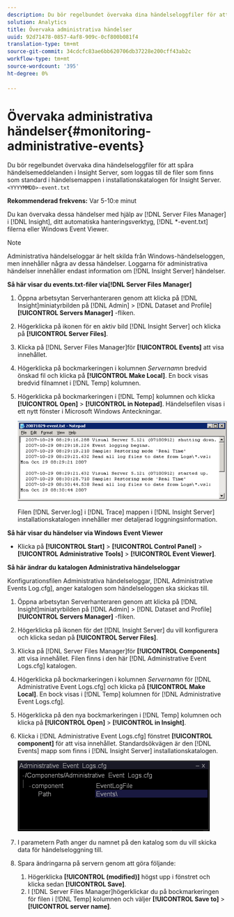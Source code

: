```yaml
---
description: Du bör regelbundet övervaka dina händelseloggfiler för att spåra händelsemeddelanden i Insight Server, som loggas till filerna <YYMMDD>-event.txt som finns som standard i händelsemappen i installationskatalogen för Insight Server.
solution: Analytics
title: Övervaka administrativa händelser
uuid: 92d71478-0857-4af8-909c-0cf800b081f4
translation-type: tm+mt
source-git-commit: 34cdcfc83ae6bb620706db37228e200cff43ab2c
workflow-type: tm+mt
source-wordcount: '395'
ht-degree: 0%

---
```



# Övervaka administrativa händelser{#monitoring-administrative-events}

Du bör regelbundet övervaka dina händelseloggfiler för att spåra händelsemeddelanden i Insight Server, som loggas till de filer som finns som standard i händelsemappen i installationskatalogen för Insight Server. `<YYYYMMDD>-event.txt`

**Rekommenderad frekvens:** Var 5-10:e minut

Du kan övervaka dessa händelser med hjälp av [!DNL Server Files Manager] i [!DNL Insight], ditt automatiska hanteringsverktyg, [!DNL *-event.txt] filerna eller Windows Event Viewer.

>[!NOTE]
>
>Administrativa händelseloggar är helt skilda från Windows-händelseloggen, men innehåller några av dessa händelser. Loggarna för administrativa händelser innehåller endast information om [!DNL Insight Server] händelser.

**Så här visar du events.txt-filer via[!DNL Server Files Manager]**

1. Öppna arbetsytan Serverhanteraren genom att klicka på [!DNL Insight]miniatyrbilden på [!DNL Admin] > [!DNL Dataset and Profile] **[!UICONTROL Servers Manager]** -fliken.
1. Högerklicka på ikonen för en aktiv bild [!DNL Insight Server] och klicka på **[!UICONTROL Server Files]**.
1. Klicka på [!DNL Server Files Manager]för **[!UICONTROL Events]** att visa innehållet.
1. Högerklicka på bockmarkeringen i kolumnen *Servernamn* bredvid önskad fil och klicka på **[!UICONTROL Make Local]**. En bock visas bredvid filnamnet i [!DNL Temp] kolumnen.
1. Högerklicka på bockmarkeringen i [!DNL Temp] kolumnen och klicka **[!UICONTROL Open]** > **[!UICONTROL in Notepad]**. Händelsefilen visas i ett nytt fönster i Microsoft Windows Anteckningar.

   ![Steginformation](assets/vis_FileManager_eventfile.png)

   Filen [!DNL Server.log] i [!DNL Trace] mappen i [!DNL Insight Server] installationskatalogen innehåller mer detaljerad loggningsinformation.

**Så här visar du händelser via Windows Event Viewer**

* Klicka på **[!UICONTROL Start]** > **[!UICONTROL Control Panel]** > **[!UICONTROL Administrative Tools]** > **[!UICONTROL Event Viewer]**.

**Så här ändrar du katalogen Administrativa händelseloggar**

Konfigurationsfilen Administrativa händelseloggar, [!DNL Administrative Events Log.cfg], anger katalogen som händelseloggen ska skickas till.

1. Öppna arbetsytan Serverhanteraren genom att klicka på [!DNL Insight]miniatyrbilden på [!DNL Admin] > [!DNL Dataset and Profile] **[!UICONTROL Servers Manager]** -fliken.

1. Högerklicka på ikonen för det [!DNL Insight Server] du vill konfigurera och klicka sedan på **[!UICONTROL Server Files]**.

1. Klicka på [!DNL Server Files Manager]för **[!UICONTROL Components]** att visa innehållet. Filen finns i den här [!DNL Administrative Event Logs.cfg] katalogen.

1. Högerklicka på bockmarkeringen i kolumnen *Servernamn* för [!DNL Administrative Event Logs.cfg] och klicka på **[!UICONTROL Make Local]**. En bock visas i [!DNL Temp] kolumnen för [!DNL Administrative Event Logs.cfg].

1. Högerklicka på den nya bockmarkeringen i [!DNL Temp] kolumnen och klicka på **[!UICONTROL Open]** > **[!UICONTROL in Insight]**.

1. Klicka i [!DNL Administrative Event Logs.cfg] fönstret **[!UICONTROL component]** för att visa innehållet. Standardsökvägen är den [!DNL Events] mapp som finns i [!DNL Insight Server] installationskatalogen.

   ![](assets/cfg_adminevents_examplevalues.png)

1. I parametern Path anger du namnet på den katalog som du vill skicka data för händelseloggning till.
1. Spara ändringarna på servern genom att göra följande:

   1. Högerklicka **[!UICONTROL (modified)]** högst upp i fönstret och klicka sedan **[!UICONTROL Save]**.
   1. I [!DNL Server Files Manager]högerklickar du på bockmarkeringen för filen i [!DNL Temp] kolumnen och väljer **[!UICONTROL Save to]** > **[!UICONTROL server name]**.

